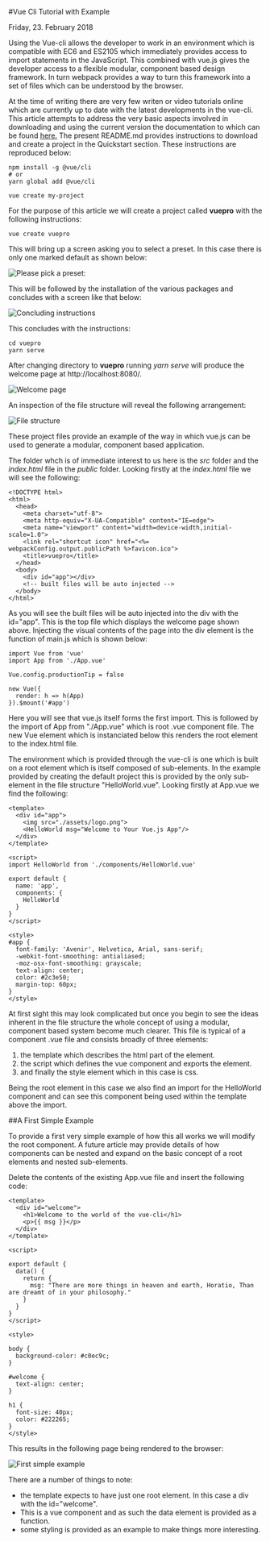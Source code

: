 #Vue Cli Tutorial with Example

Friday, 23. February 2018

Using the Vue-cli allows the developer to work in an environment which is compatible with EC6 and ES2105 which immediately provides access to import statements in the JavaScript.  This combined with vue.js gives the developer access to a flexible modular, component based design framework.  In turn webpack provides a way to turn this framework into a set of files which can be understood by the browser.

At the time of writing there are very few writen or video tutorials online which are currently up to date with the latest developments in the vue-cli.  This article attempts to address the very basic aspects involved in downloading and using the current version the documentation to which can be found [here.](https://github.com/vuejs/vue-cli)  The present README.md provides instructions to download and create a project in the Quickstart section.  These instructions are reproduced below:

~~~
npm install -g @vue/cli
# or
yarn global add @vue/cli

vue create my-project
~~~

For the purpose of this article we will create a project called **vuepro** with the following instructions:

~~~
vue create vuepro
~~~

This will bring up a screen asking you to select a preset.  In this case there is only one marked default as shown below:

![Please pick a preset:](../assets/images/select_presets.png  "Select a Preset")

This will be followed by the installation of the various packages and concludes with a screen like that below:

![Concluding instructions](../assets/images/concluding_instructions.png  "Concluding instructions")

This concludes with the instructions:

~~~
cd vuepro
yarn serve
~~~

After changing directory to **vuepro** running *yarn serve* will produce the welcome page at http://localhost:8080/.

![Welcome page](../assets/images/welcome_page.png  "Welcome page")

An inspection of the file structure will reveal the following arrangement:

![File structure](../assets/images/file_structure.png  "File structure")

These project files provide an example of the way in which vue.js can be used to generate a modular, component based application.

The folder whch is of immediate interest to us here is the *src* folder and the *index.html* file in the *public* folder.  Looking firstly at the *index.html* file we will see the following:

~~~
<!DOCTYPE html>
<html>
  <head>
    <meta charset="utf-8">
    <meta http-equiv="X-UA-Compatible" content="IE=edge">
    <meta name="viewport" content="width=device-width,initial-scale=1.0">
    <link rel="shortcut icon" href="<%= webpackConfig.output.publicPath %>favicon.ico">
    <title>vuepro</title>
  </head>
  <body>
    <div id="app"></div>
    <!-- built files will be auto injected -->
  </body>
</html>
~~~

As you will see the built files will be auto injected into the div with the id="app".  This is the top file which displays the welcome page shown above.  Injecting the visual contents of the page into the div element is the function of main.js which is shown below:

~~~
import Vue from 'vue'
import App from './App.vue'

Vue.config.productionTip = false

new Vue({
  render: h => h(App)
}).$mount('#app')
~~~

Here you will see that vue.js itself forms the first import.  This is followed by the import of App from "./App.vue" which is root .vue component file.  The new Vue element which is instanciated below this renders the root element to the index.html file.

The environment which is provided through the vue-cli is one which is built on a root element which is itself composed of sub-elements.  In the example provided by creating the default project this is provided by the only sub-element in the file structure "HelloWorld.vue".  Looking firstly at App.vue we find the following:

~~~
<template>
  <div id="app">
    <img src="./assets/logo.png">
    <HelloWorld msg="Welcome to Your Vue.js App"/>
  </div>
</template>

<script>
import HelloWorld from './components/HelloWorld.vue'

export default {
  name: 'app',
  components: {
    HelloWorld
  }
}
</script>

<style>
#app {
  font-family: 'Avenir', Helvetica, Arial, sans-serif;
  -webkit-font-smoothing: antialiased;
  -moz-osx-font-smoothing: grayscale;
  text-align: center;
  color: #2c3e50;
  margin-top: 60px;
}
</style>
~~~

At first sight this may look complicated but once you begin to see the ideas inherent in the file structure the whole concept of using a modular, component based system become much clearer.  This file is typical of a component .vue file and consists broadly of three elements:

1. the template which describes the html part of the element.
2. the script which defines the vue component and exports the element.
3. and finally the style element which in this case is css.

Being the root element in this case we also find an import for the HelloWorld component and can see this component being used within the template above the import.

##A First Simple Example

To provide a first very simple example of how this all works we will modify the root component.  A future article may provide details of how components can be nested and expand on the basic concept of a root elements and nested sub-elements.

Delete the contents of the existing App.vue file and insert the following code:

~~~
<template>
  <div id="welcome">
    <h1>Welcome to the world of the vue-cli</h1>
    <p>{{ msg }}</p>
  </div>
</template>

<script>

export default {
  data() {
    return {
      msg: "There are more things in heaven and earth, Horatio, Than are dreamt of in your philosophy."
    }
  }
}
</script>

<style>

body {
  background-color: #c0ec9c;
}

#welcome {
  text-align: center;
}

h1 {
  font-size: 40px;
  color: #222265;
}
</style>
~~~

This results in the following page being rendered to the browser:

![First simple example](../assets/images/first_simple_example.png  "First simple example")

There are a number of things to note:
- the template expects to have just one root element.  In this case a div with the id="welcome".
- This is a vue component and as such the data element is provided as a function.
- some styling is provided as an example to make things more interesting.